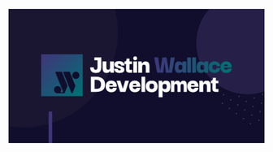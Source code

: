 ![Banner Image](/forlinkedin.png)
<div align="center>
  <img src="https://github-readme-stats.vercel.app/api/?username=jpwallace22&count_private=true&hide_border=true&title_color=007173&text_color=b2bac2&icon_color=40367a&bg_color=110e2d&border_radius=8px&show_icons=true" />
</div>
